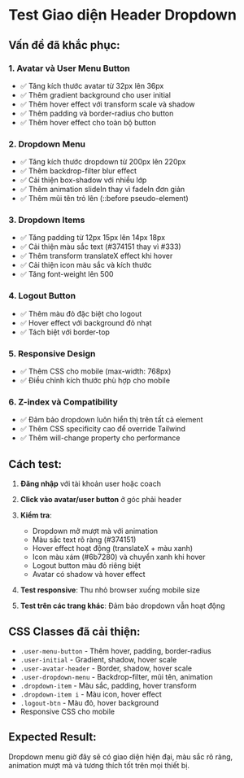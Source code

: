 # Test Giao diện Header Dropdown

## Vấn đề đã khắc phục:

### 1. Avatar và User Menu Button
- ✅ Tăng kích thước avatar từ 32px lên 36px
- ✅ Thêm gradient background cho user initial
- ✅ Thêm hover effect với transform scale và shadow
- ✅ Thêm padding và border-radius cho button
- ✅ Thêm hover effect cho toàn bộ button

### 2. Dropdown Menu
- ✅ Tăng kích thước dropdown từ 200px lên 220px
- ✅ Thêm backdrop-filter blur effect
- ✅ Cải thiện box-shadow với nhiều lớp
- ✅ Thêm animation slideIn thay vì fadeIn đơn giản
- ✅ Thêm mũi tên trỏ lên (::before pseudo-element)

### 3. Dropdown Items
- ✅ Tăng padding từ 12px 15px lên 14px 18px
- ✅ Cải thiện màu sắc text (#374151 thay vì #333)
- ✅ Thêm transform translateX effect khi hover
- ✅ Cải thiện icon màu sắc và kích thước
- ✅ Tăng font-weight lên 500

### 4. Logout Button
- ✅ Thêm màu đỏ đặc biệt cho logout
- ✅ Hover effect với background đỏ nhạt
- ✅ Tách biệt với border-top

### 5. Responsive Design
- ✅ Thêm CSS cho mobile (max-width: 768px)
- ✅ Điều chỉnh kích thước phù hợp cho mobile

### 6. Z-index và Compatibility
- ✅ Đảm bảo dropdown luôn hiển thị trên tất cả element
- ✅ Thêm CSS specificity cao để override Tailwind
- ✅ Thêm will-change property cho performance

## Cách test:

1. **Đăng nhập** với tài khoản user hoặc coach
2. **Click vào avatar/user button** ở góc phải header
3. **Kiểm tra**:
   - Dropdown mở mượt mà với animation
   - Màu sắc text rõ ràng (#374151)
   - Hover effect hoạt động (translateX + màu xanh)
   - Icon màu xám (#6b7280) và chuyển xanh khi hover
   - Logout button màu đỏ riêng biệt
   - Avatar có shadow và hover effect

4. **Test responsive**: Thu nhỏ browser xuống mobile size
5. **Test trên các trang khác**: Đảm bảo dropdown vẫn hoạt động

## CSS Classes đã cải thiện:

- `.user-menu-button` - Thêm hover, padding, border-radius
- `.user-initial` - Gradient, shadow, hover scale
- `.user-avatar-header` - Border, shadow, hover scale  
- `.user-dropdown-menu` - Backdrop-filter, mũi tên, animation
- `.dropdown-item` - Màu sắc, padding, hover transform
- `.dropdown-item i` - Màu icon, hover effect
- `.logout-btn` - Màu đỏ, hover background
- Responsive CSS cho mobile

## Expected Result:
Dropdown menu giờ đây sẽ có giao diện hiện đại, màu sắc rõ ràng, animation mượt mà và tương thích tốt trên mọi thiết bị.
